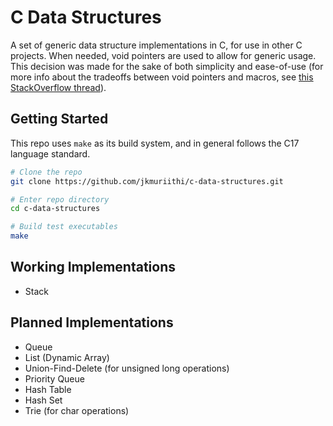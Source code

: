 # C Data Structures

A set of generic data structure implementations in C, for use in other C
projects. When needed, void pointers are used to allow for generic usage. This
decision was made for the sake of both simplicity and ease-of-use
(for more info about the tradeoffs between void pointers and macros, see
[this StackOverflow thread](https://stackoverflow.com/questions/31867369/void-as-generic-in-c-is-it-safe)).

## Getting Started
This repo uses `make` as its build system, and in general follows the C17
language standard.

```bash
# Clone the repo
git clone https://github.com/jkmuriithi/c-data-structures.git

# Enter repo directory
cd c-data-structures

# Build test executables
make
```

## Working Implementations
- Stack
## Planned Implementations
- Queue
- List (Dynamic Array)
- Union-Find-Delete (for unsigned long operations)
- Priority Queue
- Hash Table
- Hash Set
- Trie (for char operations)


